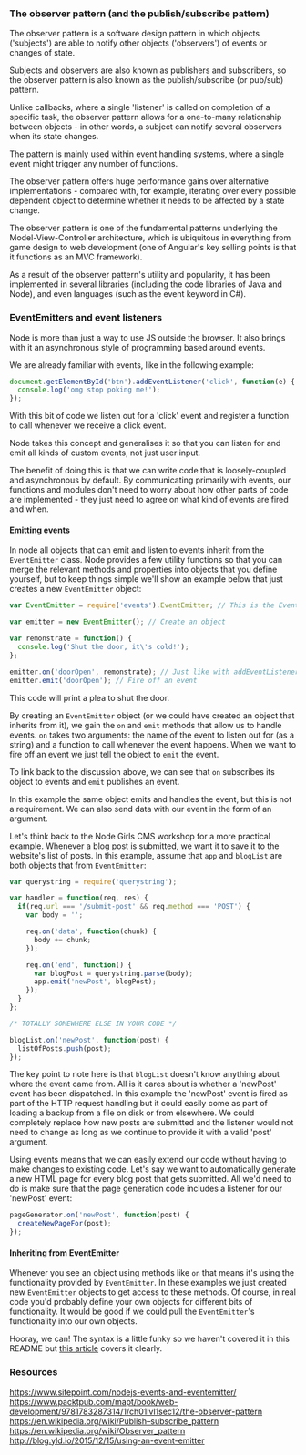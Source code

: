 ### The observer pattern (and the publish/subscribe pattern)

The observer pattern is a software design pattern in which objects ('subjects') are able to notify other objects ('observers') of events or changes of state.

Subjects and observers are also known as publishers and subscribers, so the observer pattern is also known as the publish/subscribe (or pub/sub) pattern.

Unlike callbacks, where a single 'listener' is called on completion of a specific task, the observer pattern allows for a one-to-many relationship between objects - in other words, a subject can notify several observers when its state changes.

The pattern is mainly used within event handling systems, where a single event might trigger any number of functions.

The observer pattern offers huge performance gains over alternative implementations - compared with, for example, iterating over every possible dependent object to determine whether it needs to be affected by a state change.

The observer pattern is one of the fundamental patterns underlying the Model-View-Controller architecture, which is ubiquitous in everything from game design to web development (one of Angular's key selling points is that it functions as an MVC framework).

As a result of the observer pattern's utility and popularity, it has been implemented in several libraries (including the code libraries of Java and Node), and even languages (such as the event keyword in C#).

### EventEmitters and event listeners

Node is more than just a way to use JS outside the browser. It also brings with it an asynchronous style of programming based around events.

We are already familiar with events, like in the following example:

```javascript
document.getElementById('btn').addEventListener('click', function(e) {
  console.log('omg stop poking me!');
});
```

With this bit of code we listen out for a 'click' event and register a function to call whenever we receive a click event.

Node takes this concept and generalises it so that you can listen for and emit all kinds of custom events, not just user input.

The benefit of doing this is that we can write code that is loosely-coupled and asynchronous by default. By communicating primarily with events, our functions and modules don't need to worry about how other parts of code are implemented - they just need to agree on what kind of events are fired and when.

#### Emitting events

In node all objects that can emit and listen to events inherit from the `EventEmitter` class. Node provides a few utility functions so that you can merge the relevant methods and properties into objects that you define yourself, but to keep things simple we'll show an example below that just creates a new `EventEmitter` object:

```javascript
var EventEmitter = require('events').EventEmitter; // This is the EventEmitter class.

var emitter = new EventEmitter(); // Create an object 

var remonstrate = function() {
  console.log('Shut the door, it\'s cold!');
};

emitter.on('doorOpen', remonstrate); // Just like with addEventListener, we name the event to listen for and register a function
emitter.emit('doorOpen'); // Fire off an event
```
This code will print a plea to shut the door.

By creating an `EventEmitter` object (or we could have created an object that inherits from it), we gain the `on` and `emit` methods that allow us to handle events. `on` takes two arguments: the name of the event to listen out for (as a string) and a function to call whenever the event happens. When we want to fire off an event we just tell the object to `emit` the event.

To link back to the discussion above, we can see that `on` subscribes its object to events and `emit` publishes an event.

In this example the same object emits and handles the event, but this is not a requirement. We can also send data with our event in the form of an argument.

Let's think back to the Node Girls CMS workshop for a more practical example. Whenever a blog post is submitted, we want it to save it to the website's list of posts. In this example, assume that `app` and `blogList` are both objects that from `EventEmitter`:

```javascript
var querystring = require('querystring');

var handler = function(req, res) {
  if(req.url === '/submit-post' && req.method === 'POST') {
    var body = '';

    req.on('data', function(chunk) {
      body += chunk;
    });

    req.on('end', function() {
      var blogPost = querystring.parse(body);
      app.emit('newPost', blogPost);
    });
  }
};

/* TOTALLY SOMEWHERE ELSE IN YOUR CODE */

blogList.on('newPost', function(post) {
  listOfPosts.push(post);
});
```

The key point to note here is that `blogList` doesn't know anything about where the event came from. All is it cares about is whether a 'newPost' event has been dispatched. In this example the 'newPost' event is fired as part of the HTTP request handling but it could easily come as part of loading a backup from a file on disk or from elsewhere. We could completely replace how new posts are submitted and the listener would not need to change as long as we continue to provide it with a valid 'post' argument.

Using events means that we can easily extend our code without having to make changes to existing code. Let's say we want to automatically generate a new HTML page for every blog post that gets submitted. All we'd need to do is make sure that the page generation code includes a listener for our 'newPost' event:

```javascript
pageGenerator.on('newPost', function(post) {
  createNewPageFor(post);
});
```

#### Inheriting from EventEmitter

Whenever you see an object using methods like `on` that means it's using the functionality provided by `EventEmitter`. In these examples we just created new `EventEmitter` objects to get access to these methods. Of course, in real code you'd probably define your own objects for different bits of functionality. It would be good if we could pull the `EventEmitter`'s functionality into our own objects.

Hooray, we can! The syntax is a little funky so we haven't covered it in this README but [this article](https://code.tutsplus.com/tutorials/using-nodes-event-module--net-35941) covers it clearly.

### Resources

https://www.sitepoint.com/nodejs-events-and-eventemitter/
https://www.packtpub.com/mapt/book/web-development/9781783287314/1/ch01lvl1sec12/the-observer-pattern
https://en.wikipedia.org/wiki/Publish–subscribe_pattern
https://en.wikipedia.org/wiki/Observer_pattern
http://blog.yld.io/2015/12/15/using-an-event-emitter